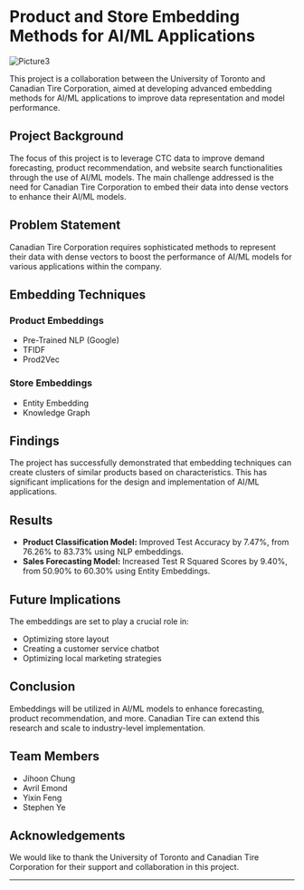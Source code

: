 # Product and Store Embedding Methods for AI/ML Applications
![Picture3](https://github.com/EricFeng20001120/Product_Embedding_CanadianTire/assets/55144601/a74bdbda-b6a0-49e9-95e6-d38490913ddb)

This project is a collaboration between the University of Toronto and Canadian Tire Corporation, aimed at developing advanced embedding methods for AI/ML applications to improve data representation and model performance.

## Project Background

The focus of this project is to leverage CTC data to improve demand forecasting, product recommendation, and website search functionalities through the use of AI/ML models. The main challenge addressed is the need for Canadian Tire Corporation to embed their data into dense vectors to enhance their AI/ML models.

## Problem Statement

Canadian Tire Corporation requires sophisticated methods to represent their data with dense vectors to boost the performance of AI/ML models for various applications within the company.

## Embedding Techniques

### Product Embeddings
- Pre-Trained NLP (Google)
- TFIDF
- Prod2Vec

### Store Embeddings
- Entity Embedding
- Knowledge Graph

## Findings

The project has successfully demonstrated that embedding techniques can create clusters of similar products based on characteristics. This has significant implications for the design and implementation of AI/ML applications.

## Results

- **Product Classification Model:** Improved Test Accuracy by 7.47%, from 76.26% to 83.73% using NLP embeddings.
- **Sales Forecasting Model:** Increased Test R Squared Scores by 9.40%, from 50.90% to 60.30% using Entity Embeddings.

## Future Implications

The embeddings are set to play a crucial role in:
- Optimizing store layout
- Creating a customer service chatbot
- Optimizing local marketing strategies

## Conclusion

Embeddings will be utilized in AI/ML models to enhance forecasting, product recommendation, and more. Canadian Tire can extend this research and scale to industry-level implementation.

## Team Members

- Jihoon Chung
- Avril Emond
- Yixin Feng
- Stephen Ye

## Acknowledgements

We would like to thank the University of Toronto and Canadian Tire Corporation for their support and collaboration in this project.

---
